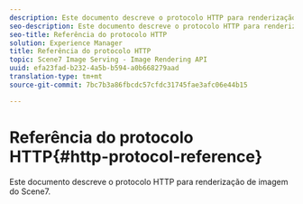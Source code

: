 ```yaml
---
description: Este documento descreve o protocolo HTTP para renderização de imagem do Scene7.
seo-description: Este documento descreve o protocolo HTTP para renderização de imagem do Scene7.
seo-title: Referência do protocolo HTTP
solution: Experience Manager
title: Referência do protocolo HTTP
topic: Scene7 Image Serving - Image Rendering API
uuid: efa23fad-b232-4a5b-b594-a0b668279aad
translation-type: tm+mt
source-git-commit: 7bc7b3a86fbcdc57cfdc31745fae3afc06e44b15

---
```



# Referência do protocolo HTTP{#http-protocol-reference}

Este documento descreve o protocolo HTTP para renderização de imagem do Scene7.

